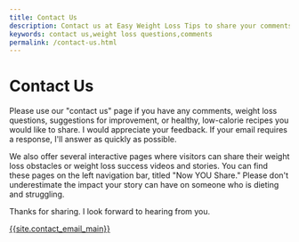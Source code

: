 ```yaml
---
title: Contact Us
description: Contact us at Easy Weight Loss Tips to share your comments, suggestions, and ideas, or to ask your most puzzling weight loss questions.
keywords: contact us,weight loss questions,comments
permalink: /contact-us.html
---
```

# Contact Us

Please use our "contact us" page if you have any comments, weight loss questions, suggestions for improvement, or healthy, low-calorie recipes you would like to share. I would appreciate your feedback. If your email requires a response, I'll answer as quickly as possible.

We also offer several interactive pages where visitors can share their weight loss obstacles or weight loss success videos and stories. You can find these pages on the left navigation bar, titled "Now YOU Share." Please don't underestimate the impact your story can have on someone who is dieting and struggling. 

Thanks for sharing. I look forward to hearing from you.

<i class="fa fa-envelope"></i> [{{site.contact_email_main}}](mailto:{{site.contact_email_main}})